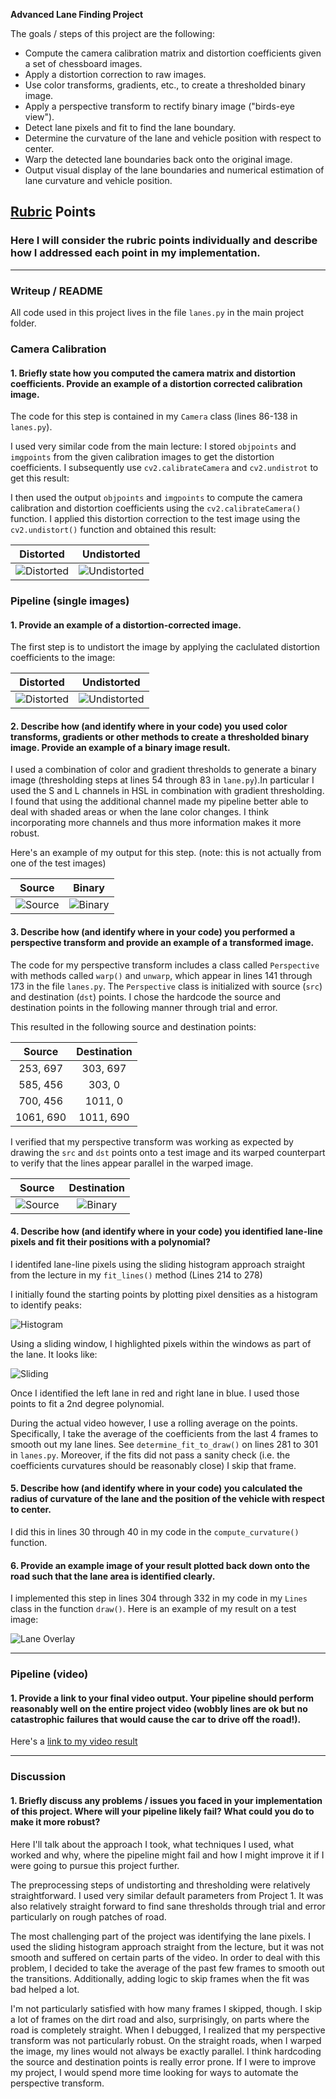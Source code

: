 **Advanced Lane Finding Project**

The goals / steps of this project are the following:

* Compute the camera calibration matrix and distortion coefficients given a set of chessboard images.
* Apply a distortion correction to raw images.
* Use color transforms, gradients, etc., to create a thresholded binary image.
* Apply a perspective transform to rectify binary image ("birds-eye view").
* Detect lane pixels and fit to find the lane boundary.
* Determine the curvature of the lane and vehicle position with respect to center.
* Warp the detected lane boundaries back onto the original image.
* Output visual display of the lane boundaries and numerical estimation of lane curvature and vehicle position.


## [Rubric](https://review.udacity.com/#!/rubrics/571/view) Points

### Here I will consider the rubric points individually and describe how I addressed each point in my implementation.  

---

### Writeup / README

All code used in this project lives in the file `lanes.py` in the main project folder.

### Camera Calibration

#### 1. Briefly state how you computed the camera matrix and distortion coefficients. Provide an example of a distortion corrected calibration image.

The code for this step is contained in my `Camera` class (lines 86-138 in `lanes.py`).

I used very similar code from the main lecture: I stored `objpoints` and `imgpoints`
from the given calibration images to get the distortion coefficients. I subsequently 
use `cv2.calibrateCamera` and `cv2.undistrot` to get this result:

I then used the output `objpoints` and `imgpoints` to compute the camera calibration and distortion coefficients using the `cv2.calibrateCamera()` function.  I applied this distortion correction to the test image using the `cv2.undistort()` function and obtained this result: 


Distorted                     |  Undistorted
:----------------------------:|:------------------------------:
![Distorted](./camera_cal/calibration1.jpg)| ![Undistorted](./output_images/calibration1_undistorted.jpg)


### Pipeline (single images)

#### 1. Provide an example of a distortion-corrected image.

The first step is to undistort the image by applying the caclulated distortion coefficients
to the image:

Distorted                     |  Undistorted
:----------------------------:|:------------------------------:
![Distorted](./test_images/test1.jpg)| ![Undistorted](./output_images/test1_undistort.jpg)



#### 2. Describe how (and identify where in your code) you used color transforms, gradients or other methods to create a thresholded binary image.  Provide an example of a binary image result.

I used a combination of color and gradient thresholds to generate a binary image (thresholding steps at lines 54 through 83 in `lane.py`).In particular I used the S and L channels in HSL in combination with gradient thresholding. I found that using the additional channel
made my pipeline better able to deal with shaded areas or when the lane color changes. I think incorporating more channels and thus more information
makes it more robust.  

Here's an example of my output for this step.  (note: this is not actually from one of the test images)

Source                  |  Binary
:----------------------------:|:------------------------------:
![Source](./output_images/binary_image_source.png)| ![Binary](./output_images/binary_image.png)



#### 3. Describe how (and identify where in your code) you performed a perspective transform and provide an example of a transformed image.

The code for my perspective transform includes a class called `Perspective` with methods called `warp()` and `unwarp`, which appear in lines 141 through 173 in the file `lanes.py`. 
The `Perspective` class is initialized with source (`src`) and destination (`dst`) points.  I chose the hardcode the source and destination points in the following manner through
trial and error.

This resulted in the following source and destination points:

| Source        | Destination   | 
|:-------------:|:-------------:| 
| 253, 697      | 303, 697      | 
| 585, 456      | 303, 0        |
| 700, 456      | 1011, 0       |
| 1061, 690     | 1011, 690     |


I verified that my perspective transform was working as expected by drawing the `src` and `dst` points onto a test image and its warped counterpart to verify that the lines appear parallel in the warped image.

Source                  |  Destination
:----------------------------:|:------------------------------:
![Source](./output_images/source_points.png)| ![Binary](./output_images/destination_points.png)


#### 4. Describe how (and identify where in your code) you identified lane-line pixels and fit their positions with a polynomial?

I identifed lane-line pixels using the sliding histogram approach straight from the lecture in my
`fit_lines()` method (Lines 214 to 278)

 I initially found the
starting points by plotting pixel densities as a histogram to identify peaks:

![Histogram](./output_images/histogram.png)

Using a sliding window, I highlighted pixels within the windows as part of the lane. It looks like:

![Sliding](./output_images/sliding.png)


Once I identified the left lane in red and right lane in blue. I used those points 
to fit a 2nd degree polynomial. 

During the actual video however, I use a rolling average on the points.
Specifically, I take the average of the coefficients from the last 4 frames to smooth out
my lane lines. See `determine_fit_to_draw()` on lines 281 to 301 in `lanes.py`. Moreover,
if the fits did not pass a sanity check (i.e. the coefficients curvatures should be reasonably close)
I skip that frame.

#### 5. Describe how (and identify where in your code) you calculated the radius of curvature of the lane and the position of the vehicle with respect to center.

I did this in lines 30 through 40 in my code in the `compute_curvature()` function.

#### 6. Provide an example image of your result plotted back down onto the road such that the lane area is identified clearly.

I implemented this step in lines 304 through 332 in my code in my `Lines` class in the function `draw()`.  Here is an example of my result on a test image:

![Lane Overlay](./output_images/lane_overlay.png)

---

### Pipeline (video)

#### 1. Provide a link to your final video output.  Your pipeline should perform reasonably well on the entire project video (wobbly lines are ok but no catastrophic failures that would cause the car to drive off the road!).

Here's a [link to my video result](./lane_lines.mp4)

---

### Discussion

#### 1. Briefly discuss any problems / issues you faced in your implementation of this project.  Where will your pipeline likely fail?  What could you do to make it more robust?

Here I'll talk about the approach I took, what techniques I used, what worked and why, where the pipeline might fail and how I might improve it if I were going to pursue this project further.  


The preprocessing steps of undistorting and thresholding were relatively straightforward. I used very similar default parameters from Project 1. It was also
relatively straight forward to find sane thresholds through trial and error particularly on rough patches of road.

The most challenging part of the project was identifying the lane pixels. I used the sliding histogram approach straight from the lecture, but it was not smooth and suffered
on certain parts of the video. In order to deal with this problem, I decided to take the average of the past few frames to smooth out the transitions. Additionally, adding
logic to skip frames when the fit was bad helped a lot. 

I'm not particularly satisfied with how many frames I skipped, though. I skip a lot of frames on the dirt road and also, surprisingly, on parts where the road is completely
straight. When I debugged, I realized that my perspective transform was not particularly robust. On the straight roads, when I warped the image, my lines would not always be exactly parallel. I think hardcoding the source and destination points is really error prone. If I were to improve my project, I would spend more time looking for ways to automate the perspective transform.